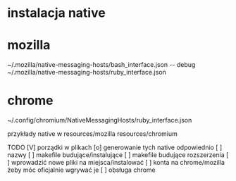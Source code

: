 # instalacja native

# mozilla
~/.mozilla/native-messaging-hosts/bash_interface.json -- debug
~/.mozilla/native-messaging-hosts/ruby_interface.json

# chrome
~/.config/chromium/NativeMessagingHosts/ruby_interface.json

przykłady native w
resources/mozilla
resources/chromium

TODO
[V] porządki w plikach
[o] generowanie tych native odpowiednio
[ ] nazwy
[ ] makefile budujące/instalujące
[ ] makefile budujące rozszerzenia
[ ] wprowadzić nowe pliki na miejsca/instalować
[ ] konta na chrome/mozilla żeby móc oficjalnie wgrywać je
[ ] obsługa chrome
